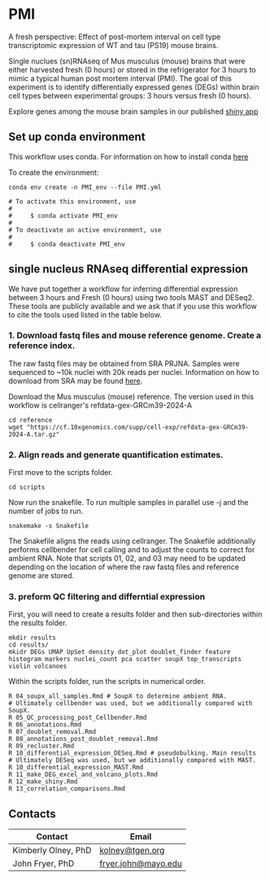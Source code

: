 # PMI
A fresh perspective: Effect of post-mortem interval on cell type transcriptomic expression of WT and tau (PS19) mouse brains. 

Single nuclues (sn)RNAseq of Mus musculus (mouse) brains that were either harvested fresh (0 hours) or stored in the refrigerator for 3 hours to mimic a typical human post mortem interval (PMI).
The goal of this experiment is to identify differentially expressed genes (DEGs) within brain cell types between experimental groups: 3 hours versus fresh (0 hours). 

Explore genes among the mouse brain samples in our published [shiny app](https://fryerlab.shinyapps.io/PMI_all_cell_types/)


## Set up conda environment
This workflow uses conda. For information on how to install conda [here](https://docs.conda.io/projects/conda/en/latest/user-guide/index.html)

To create the environment:
```
conda env create -n PMI_env --file PMI.yml

# To activate this environment, use
#
#     $ conda activate PMI_env
#
# To deactivate an active environment, use
#
#     $ conda deactivate PMI_env

```
## single nucleus RNAseq differential expression
We have put together a workflow for inferring differential expression between 3 hours and Fresh (0 hours) using two tools MAST and DESeq2. These tools are publicly available and we ask that if you use this workflow to cite the tools used listed in the table below. 

### 1. Download fastq files and mouse reference genome. Create a reference index. 
The raw fastq files may be obtained from SRA PRJNA<to-do>. Samples were sequenced to ~10k nuclei with 20k reads per nuclei. Information on how to download from SRA may be found [here](https://www.ncbi.nlm.nih.gov/sra/docs/sradownload/). 

Download the Mus musculus (mouse) reference. The version used in this workflow is cellranger's refdata-gex-GRCm39-2024-A 
```
cd reference
wget "https://cf.10xgenomics.com/supp/cell-exp/refdata-gex-GRCm39-2024-A.tar.gz"
```

### 2. Align reads and generate quantification estimates.
First move to the scripts  folder.
```
cd scripts
```
Now run the snakefile. To run multiple samples in parallel use -j and the number of jobs to run.
```
snakemake -s Snakefile
```
The Snakefile aligns the reads using cellranger. The Snakefile additionally performs cellbender for cell calling and to adjust the counts to correct for ambient RNA. Note that scripts 01, 02, and 03 may need to be updated depending on the location of where the raw fastq files and reference genome are stored. 

### 3. preform QC filtering and differntial expression
First, you will need to create a results folder and then sub-directories within the results folder.
```
mkdir results
cd results/
mkidr DEGs UMAP UpSet density dot_plot doublet_finder feature histogram markers nuclei_count pca scatter soupX top_transcripts violin volcanoes
```
Within the scripts folder, run the scripts in numerical order. 
```
R 04_soupx_all_samples.Rmd # SoupX to determine ambient RNA. 
# Ultimately cellbender was used, but we additionally compared with SoupX.
R 05_QC_processing_post_Cellbender.Rmd
R 06_annotations.Rmd
R 07_doublet_removal.Rmd
R 08_annotations_post_doublet_removal.Rmd
R 09_recluster.Rmd
R 10_differential_expression_DESeq.Rmd # pseudobulking. Main results
# Ultimately DESeq was used, but we additionally compared with MAST.
R 10_differential_expression_MAST.Rmd
R 11_make_DEG_excel_and_volcano_plots.Rmd
R 12_make_shiny.Rmd
R 13_correlation_comparisons.Rmd
```

## Contacts

| Contact | Email |
| --- | --- |
| Kimberly Olney, PhD | kolney@tgen.org |
| John Fryer, PhD | fryer.john@mayo.edu |